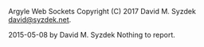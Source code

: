 
Argyle Web Sockets
Copyright (C) 2017 David M. Syzdek <david@syzdek.net>.


2015-05-08 by David M. Syzdek
   Nothing to report.
